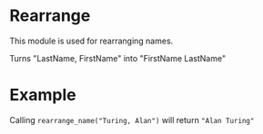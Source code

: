 Rearrange
=========

This module is used for rearranging names.

Turns "LastName, FirstName" into "FirstName LastName"

# Example

Calling `rearrange_name("Turing, Alan")` will return `"Alan Turing"`
